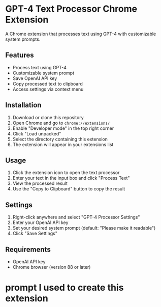 # GPT-4 Text Processor Chrome Extension

A Chrome extension that processes text using GPT-4 with customizable system prompts.

## Features
- Process text using GPT-4
- Customizable system prompt
- Save OpenAI API key
- Copy processed text to clipboard
- Access settings via context menu

## Installation

1. Download or clone this repository
2. Open Chrome and go to `chrome://extensions/`
3. Enable "Developer mode" in the top right corner
4. Click "Load unpacked"
5. Select the directory containing this extension
6. The extension will appear in your extensions list

## Usage

1. Click the extension icon to open the text processor
2. Enter your text in the input box and click "Process Text"
3. View the processed result
4. Use the "Copy to Clipboard" button to copy the result

## Settings

1. Right-click anywhere and select "GPT-4 Processor Settings"
2. Enter your OpenAI API key
3. Set your desired system prompt (default: "Please make it readable")
4. Click "Save Settings"

## Requirements

- OpenAI API key
- Chrome browser (version 88 or later)

# prompt I used to create this extension
